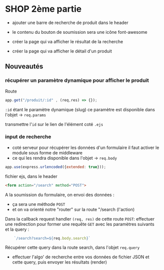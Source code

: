 # SHOP 2ème partie

- ajouter une barre de recherche de produit dans le header
- le contenu du bouton de soumission sera une icône font-awesome

- créer la page qui va afficher le résultat de la recherche
- créer la page qui va afficher le détail d'un produit

## Nouveautés

### récupérer un paramètre dynamique pour afficher le produit

Route
```js
app.get("/produit/:id" , (req,res) => {});
```
`:id` étant le paramètre dynamique (slug)
ce paramètre est disponible dans l'objet -> `req.params`

transmettre l'`id` sur le lien de l'élément coté `.ejs`


### input de recherche

- coté serveur pour récupérer les données d'un formulaire il faut activer le module sous forme de middleware
- ce qui les rendra disponible dans l'objet -> `req.body`
```js
app.use(express.urlencoded({extended: true}));
```

fichier ejs, dans le header
```html
<form action="/search" method="POST">
```
A la soumission du formulaire, on envoi des données :
- ça sera une méthode `POST`
- et on va orienté notre "router" sur la route "/search (l'action)

Dans la callback request handler `(req, res)` de cette route `POST`:
effectuer une redirection pour former une requête `GET` avec les paramètres suivants et la query :
```js
    `/search?search=${req.body.search}` 
```

Récupérer cette query dans la route search, dans l'objet `req.query`
- effectuer l'algo' de recherche entre vos données de fichier JSON et cette query, puis envoyer les résultats (render)